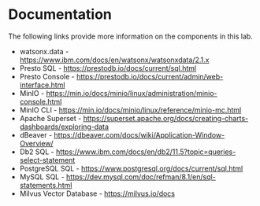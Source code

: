 # Documentation

The following links provide more information on the components in this lab.

* watsonx.data - <a href="https://www.ibm.com/docs/en/watsonx/watsonxdata/2.1.x" target="_blank">https://www.ibm.com/docs/en/watsonx/watsonxdata/2.1.x</a>
* Presto SQL - <a href="https://prestodb.io/docs/current/sql.html" target="_blank">https://prestodb.io/docs/current/sql.html</a>
* Presto Console - <a href="https://prestodb.io/docs/current/admin/web-interface.html" target="_blank">https://prestodb.io/docs/current/admin/web-interface.html</a>
* MinIO - <a href="https://min.io/docs/minio/linux/administration/minio-console.html" target="_blank">https://min.io/docs/minio/linux/administration/minio-console.html</a>
* MinIO CLI - <a href="https://min.io/docs/minio/linux/reference/minio-mc.html" target="_blank">https://min.io/docs/minio/linux/reference/minio-mc.html</a>
* Apache Superset - <a href="https://superset.apache.org/docs/creating-charts-dashboards/exploring-data" target="_blank">https://superset.apache.org/docs/creating-charts-dashboards/exploring-data</a>
* dBeaver - <a href="https://dbeaver.com/docs/wiki/Application-Window-Overview/" target="_blank">https://dbeaver.com/docs/wiki/Application-Window-Overview/</a>
* Db2 SQL - <a href="https://www.ibm.com/docs/en/db2/11.5?topic=queries-select-statement" target="_blank">https://www.ibm.com/docs/en/db2/11.5?topic=queries-select-statement</a>
* PostgreSQL SQL - <a href="https://www.postgresql.org/docs/current/sql.html" target="_blank">https://www.postgresql.org/docs/current/sql.html</a>
* MySQL SQL - <a href="https://dev.mysql.com/doc/refman/8.1/en/sql-statements.html" target="_blank">https://dev.mysql.com/doc/refman/8.1/en/sql-statements.html</a>
* Milvus Vector Database - <a href="https://milvus.io/docs" target="_blank">https://milvus.io/docs</a>